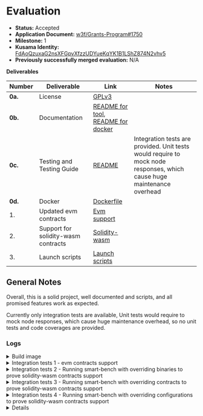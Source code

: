 # Evaluation

- **Status:** Accepted
- **Application Document:** [w3f/Grants-Program#1750](https://github.com/w3f/Grants-Program/blob/master/applications/contracts-tool.md)
- **Milestone:** 1
- **Kusama Identity:** [FdAoQzuxaG2nsXFGpvXfzzUDYueKqYK1B1LShZ874N2vhv5](https://sub.id/FdAoQzuxaG2nsXFGpvXfzzUDYueKqYK1B1LShZ874N2vhv5)
- **Previously successfully merged evaluation:** N/A

**Deliverables**

| Number | Deliverable | Link | Notes |
| ------------- | ------------- | ------------- |------------- |
| **0a.** | License | [GPLv3](https://github.com/paritytech/smart-bench/blob/master/LICENSE) ||
| **0b.** | Documentation | [README for tool](https://github.com/paritytech/smart-bench/blob/master/README.md), [README for docker](https://github.com/paritytech/smart-bench/blob/master/launch/README.md) ||
| **0c.** | Testing and Testing Guide | [README](https://github.com/paritytech/smart-bench/blob/master/README.md) |Integration tests are provided. Unit tests would require to mock node responses, which cause huge maintenance overhead|
| **0d.** | Docker | [Dockerfile](https://github.com/paritytech/smart-bench/blob/master/launch/smart_bench.Dockerfile) ||
| 1. | Updated evm contracts | [Evm support](https://github.com/paritytech/smart-bench/tree/master/src/evm) ||
| 2. | Support for solidity-wasm contracts | [Solidity-wasm](https://github.com/paritytech/smart-bench/tree/master/src/wasm) ||
| 3. | Launch scripts | [Launch scripts](https://github.com/paritytech/smart-bench/tree/master/launch) ||

## General Notes

Overall, this is a solid project, well documented and scripts, and all promised features work as expected. 

Currently only integration tests are available, Unit tests would require to mock node responses, which cause huge maintenance overhead, so no unit tests and code coverages are provided.

### Logs

<details>

<summary>Build image </summary>

```bash
[polkadot-parachain] already exists
[polkadot] already exists
[zombienet] already exists
[moonbeam] already exists
[+] Building 1.0s (17/17) FINISHED                                                                                                                                                                  docker:default
 => [internal] load build definition from smart_bench.Dockerfile                                                                                                                                              0.1s
 => => transferring dockerfile: 1.26kB                                                                                                                                                                        0.0s
 => [internal] load .dockerignore                                                                                                                                                                             0.0s
 => => transferring context: 2B                                                                                                                                                                               0.0s
 => [internal] load metadata for docker.io/library/ubuntu:20.04                                                                                                                                               0.8s
 => [internal] load metadata for docker.io/paritytech/ci-linux:production                                                                                                                                     0.8s
 => [builder 1/4] FROM docker.io/paritytech/ci-linux:production@sha256:dc9abf9e877c5bad94828245406dac8a186530e1ad6a1b5f2072e5e19e1f64b4                                                                       0.0s
 => [internal] load build context                                                                                                                                                                             0.0s
 => => transferring context: 5.05kB                                                                                                                                                                           0.0s
 => [stage-1 1/7] FROM docker.io/library/ubuntu:20.04@sha256:c9820a44b950956a790c354700c1166a7ec648bc0d215fa438d3a339812f1d01                                                                                 0.0s
 => CACHED [stage-1 2/7] RUN apt-get update         && DEBIAN_FRONTEND=noninteractive apt-get install --no-install-recommends -y    libssl1.1=1.1.1f-1ubuntu2.19    netcat=1.206-1ubuntu1         && apt-get  0.0s
 => CACHED [builder 2/4] COPY . /smart-bench                                                                                                                                                                  0.0s
 => CACHED [builder 3/4] WORKDIR /smart-bench                                                                                                                                                                 0.0s
 => CACHED [builder 4/4] RUN cargo install --root /usr/local/ --locked --path .  && cargo clean  && rm -rf /usr/local/cargo/registry  && rm -rf /usr/local/cargo/git                                          0.0s
 => CACHED [stage-1 3/7] COPY --from=builder /usr/local/bin/smart-bench /usr/local/bin                                                                                                                        0.0s
 => CACHED [stage-1 4/7] COPY launch/bin/* /usr/local/smart-bench/bin/                                                                                                                                        0.0s
 => CACHED [stage-1 5/7] COPY launch/../contracts /usr/local/smart-bench/contracts                                                                                                                            0.0s
 => CACHED [stage-1 6/7] COPY launch/configs/* /usr/local/smart-bench/config/                                                                                                                                 0.0s
 => CACHED [stage-1 7/7] COPY launch/entrypoint.sh /entrypoint.sh                                                                                                                                             0.0s
 => exporting to image                                                                                                                                                                                        0.0s
 => => exporting layers                                                                                                                                                                                       0.0s
 => => writing image sha256:3e650fbed8c435a70e4225fdc90c5b781b47bf4c6d8385af00980e5532047836                                                                                                                  0.0s
 => => naming to docker.io/library/smart-bench:latest                                                                                                                                                         0.0s

```

</details>

<details>

<summary>Integration tests 1 - evm contracts support</summary>

```bash

+ docker run --rm -it --init smart-bench:latest evm erc20 --instance-count 1 --call-count 10
(node:14) ExperimentalWarning: The Fetch API is an experimental feature. This feature could change at any time
(Use `zombienet --trace-warnings ...` to show where the warning was created)
Preparing BenchERC20...5KiB
Instantiated 1 BenchERC20 contracts
Submitted 10 total contract calls

0001: PoV Size=0015KiB(000%) Weight RefTime=0000033ms(006%) Weight ProofSize=0109KiB(002%) Witness=0006KiB Block=0009KiB NumExtrinsics=0005
0002: PoV Size=0020KiB(000%) Weight RefTime=0000006ms(001%) Weight ProofSize=0109KiB(002%) Witness=0017KiB Block=0003KiB NumExtrinsics=0004
0003: PoV Size=0023KiB(000%) Weight RefTime=0000015ms(003%) Weight ProofSize=0109KiB(002%) Witness=0016KiB Block=0006KiB NumExtrinsics=0014

```

</details>

<details>

<summary>Integration tests 2 - Running smart-bench with overriding binaries to prove solidity-wasm contracts support</summary>

```bash

(node:16) ExperimentalWarning: The Fetch API is an experimental feature. This feature could change at any time
(Use `zombienet --trace-warnings ...` to show where the warning was created)
Preparing BenchERC20...70KiB
Instantiated 1 BenchERC20 contracts
Submitted 10 total contract calls

0001: PoV Size=0072KiB(002%) Weight RefTime=0000018ms(003%) Weight ProofSize=0020KiB(000%) Witness=0003KiB Block=0069KiB NumExtrinsics=0003
0002: PoV Size=0008KiB(000%) Weight RefTime=0000008ms(001%) Weight ProofSize=0003KiB(000%) Witness=0005KiB Block=0003KiB NumExtrinsics=0002
0003: PoV Size=0080KiB(003%) Weight RefTime=0000051ms(010%) Weight ProofSize=0847KiB(016%) Witness=0075KiB Block=0005KiB NumExtrinsics=0012

```

</details>


<details>

<summary>Integration tests 3 - Running smart-bench with overriding contracts to prove solidity-wasm contracts support</summary>

```bash

+ docker run --rm -it --init -v /root/w3f/smart-bench/contracts:/usr/local/smart-bench/contracts smart-bench:latest sol-wasm erc20 --instance-count 1 --call-count 10
(node:18) ExperimentalWarning: The Fetch API is an experimental feature. This feature could change at any time
(Use `zombienet --trace-warnings ...` to show where the warning was created)
Preparing BenchERC20...70KiB
Instantiated 1 BenchERC20 contracts
Submitted 10 total contract calls

0001: PoV Size=0072KiB(002%) Weight RefTime=0000018ms(003%) Weight ProofSize=0020KiB(000%) Witness=0003KiB Block=0069KiB NumExtrinsics=0003
0002: PoV Size=0008KiB(000%) Weight RefTime=0000008ms(001%) Weight ProofSize=0003KiB(000%) Witness=0005KiB Block=0003KiB NumExtrinsics=0002
0003: PoV Size=0080KiB(003%) Weight RefTime=0000051ms(010%) Weight ProofSize=0847KiB(016%) Witness=0075KiB Block=0005KiB NumExtrinsics=0012

```

</details>

<details>


<summary>Integration tests 4 - Running smart-bench with overriding configurations to prove solidity-wasm contracts support</summary>

```bash

+ docker run --rm -it --init -v /root/w3f/smart-bench/launch/configs:/usr/local/smart-bench/config smart-bench:latest sol-wasm erc20 --instance-count 1 --call-count 10
(node:16) ExperimentalWarning: The Fetch API is an experimental feature. This feature could change at any time
(Use `zombienet --trace-warnings ...` to show where the warning was created)
Preparing BenchERC20...70KiB
Instantiated 1 BenchERC20 contracts
Submitted 10 total contract calls

0001: PoV Size=0072KiB(002%) Weight RefTime=0000018ms(003%) Weight ProofSize=0020KiB(000%) Witness=0003KiB Block=0069KiB NumExtrinsics=0003
0002: PoV Size=0008KiB(000%) Weight RefTime=0000008ms(001%) Weight ProofSize=0003KiB(000%) Witness=0005KiB Block=0003KiB NumExtrinsics=0002
0003: PoV Size=0080KiB(003%) Weight RefTime=0000051ms(010%) Weight ProofSize=0847KiB(016%) Witness=0074KiB Block=0005KiB NumExtrinsics=0012

```

</details>

<details>